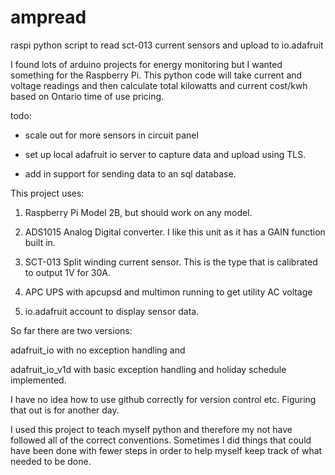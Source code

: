 # ampread
raspi python script to read sct-013 current sensors and upload to io.adafruit

I found lots of arduino projects for energy monitoring but I wanted something for the Raspberry Pi. This python code will take current and voltage readings and then calculate total kilowatts and current cost/kwh based on Ontario time of use pricing.

todo: 

- scale out for more sensors in circuit panel

- set up local adafruit io server to capture data and upload using TLS.

- add in support for sending data to an sql database.

This project uses:

1. Raspberry Pi Model 2B, but should work on any model.

2. ADS1015 Analog Digital converter. I like this unit as it has a GAIN function built in.
 
3. SCT-013 Split winding current sensor. This is the type that is calibrated to output 1V for 30A.
 
4. APC UPS with apcupsd and multimon running to get utility AC voltage
 
5. io.adafruit account to display sensor data.

So far there are two versions:

  adafruit_io with no exception handling and 
  
  adafruit_io_v1d with basic exception handling and holiday schedule implemented.
  
I have no idea how to use github correctly for version control etc. Figuring that out is for another day.

I used this project to teach myself python and therefore my not have followed all of the correct conventions. Sometimes I did things that could have been done with fewer steps in order to help myself keep track of what needed to be done.

